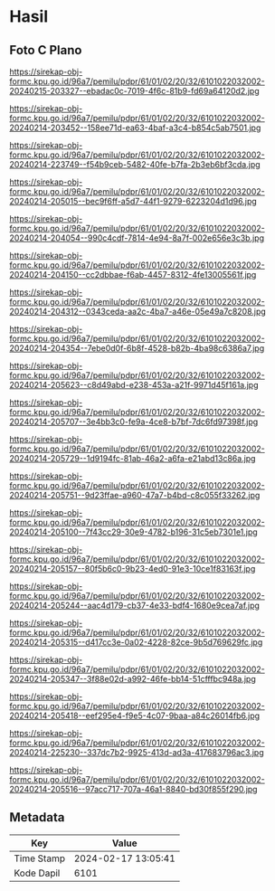 # Hasil

## Foto C Plano

https://sirekap-obj-formc.kpu.go.id/96a7/pemilu/pdpr/61/01/02/20/32/6101022032002-20240215-203327--ebadac0c-7019-4f6c-81b9-fd69a64120d2.jpg

https://sirekap-obj-formc.kpu.go.id/96a7/pemilu/pdpr/61/01/02/20/32/6101022032002-20240214-203452--158ee71d-ea63-4baf-a3c4-b854c5ab7501.jpg

https://sirekap-obj-formc.kpu.go.id/96a7/pemilu/pdpr/61/01/02/20/32/6101022032002-20240214-223749--f54b9ceb-5482-40fe-b7fa-2b3eb6bf3cda.jpg

https://sirekap-obj-formc.kpu.go.id/96a7/pemilu/pdpr/61/01/02/20/32/6101022032002-20240214-205015--bec9f6ff-a5d7-44f1-9279-6223204d1d96.jpg

https://sirekap-obj-formc.kpu.go.id/96a7/pemilu/pdpr/61/01/02/20/32/6101022032002-20240214-204054--990c4cdf-7814-4e94-8a7f-002e656e3c3b.jpg

https://sirekap-obj-formc.kpu.go.id/96a7/pemilu/pdpr/61/01/02/20/32/6101022032002-20240214-204150--cc2dbbae-f6ab-4457-8312-4fe13005561f.jpg

https://sirekap-obj-formc.kpu.go.id/96a7/pemilu/pdpr/61/01/02/20/32/6101022032002-20240214-204312--0343ceda-aa2c-4ba7-a46e-05e49a7c8208.jpg

https://sirekap-obj-formc.kpu.go.id/96a7/pemilu/pdpr/61/01/02/20/32/6101022032002-20240214-204354--7ebe0d0f-6b8f-4528-b82b-4ba98c6386a7.jpg

https://sirekap-obj-formc.kpu.go.id/96a7/pemilu/pdpr/61/01/02/20/32/6101022032002-20240214-205623--c8d49abd-e238-453a-a21f-9971d45f161a.jpg

https://sirekap-obj-formc.kpu.go.id/96a7/pemilu/pdpr/61/01/02/20/32/6101022032002-20240214-205707--3e4bb3c0-fe9a-4ce8-b7bf-7dc6fd97398f.jpg

https://sirekap-obj-formc.kpu.go.id/96a7/pemilu/pdpr/61/01/02/20/32/6101022032002-20240214-205729--1d9194fc-81ab-46a2-a6fa-e21abd13c86a.jpg

https://sirekap-obj-formc.kpu.go.id/96a7/pemilu/pdpr/61/01/02/20/32/6101022032002-20240214-205751--9d23ffae-a960-47a7-b4bd-c8c055f33262.jpg

https://sirekap-obj-formc.kpu.go.id/96a7/pemilu/pdpr/61/01/02/20/32/6101022032002-20240214-205100--7f43cc29-30e9-4782-b196-31c5eb7301e1.jpg

https://sirekap-obj-formc.kpu.go.id/96a7/pemilu/pdpr/61/01/02/20/32/6101022032002-20240214-205157--80f5b6c0-9b23-4ed0-91e3-10ce1f83163f.jpg

https://sirekap-obj-formc.kpu.go.id/96a7/pemilu/pdpr/61/01/02/20/32/6101022032002-20240214-205244--aac4d179-cb37-4e33-bdf4-1680e9cea7af.jpg

https://sirekap-obj-formc.kpu.go.id/96a7/pemilu/pdpr/61/01/02/20/32/6101022032002-20240214-205315--d417cc3e-0a02-4228-82ce-9b5d769629fc.jpg

https://sirekap-obj-formc.kpu.go.id/96a7/pemilu/pdpr/61/01/02/20/32/6101022032002-20240214-205347--3f88e02d-a992-46fe-bb14-51cfffbc948a.jpg

https://sirekap-obj-formc.kpu.go.id/96a7/pemilu/pdpr/61/01/02/20/32/6101022032002-20240214-205418--eef295e4-f9e5-4c07-9baa-a84c26014fb6.jpg

https://sirekap-obj-formc.kpu.go.id/96a7/pemilu/pdpr/61/01/02/20/32/6101022032002-20240214-225230--337dc7b2-9925-413d-ad3a-417683796ac3.jpg

https://sirekap-obj-formc.kpu.go.id/96a7/pemilu/pdpr/61/01/02/20/32/6101022032002-20240214-205516--97acc717-707a-46a1-8840-bd30f855f290.jpg


## Metadata

| Key        | Value               |
| ---------- | ------------------- |
| Time Stamp | 2024-02-17 13:05:41 |
| Kode Dapil | 6101                |



